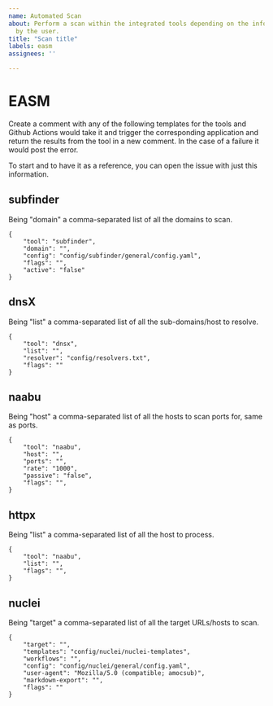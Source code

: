```yaml
---
name: Automated Scan
about: Perform a scan within the integrated tools depending on the information provided
  by the user.
title: "Scan title"
labels: easm
assignees: ''

---
```


# EASM

Create a comment with any of the following templates for the tools and Github Actions would take it and trigger the corresponding application and return the results from the tool in a new comment. In the case of a failure it would post the error.

To start and to have it as a reference, you can open the issue with just this information.

## subfinder
Being "domain" a comma-separated list of all the domains to scan.
```
{
    "tool": "subfinder",
    "domain": "",
    "config": "config/subfinder/general/config.yaml",
    "flags": "",
    "active": "false"
}
```

## dnsX
Being "list" a comma-separated list of all the sub-domains/host to resolve.
```
{
    "tool": "dnsx",
    "list": "",
    "resolver": "config/resolvers.txt",
    "flags": ""
}
```

## naabu
Being "host" a comma-separated list of all the hosts to scan ports for, same as ports.
```
{
    "tool": "naabu",
    "host": "",
    "ports": "",
    "rate": "1000",
    "passive": "false",
    "flags": "",
}
```

## httpx
Being "list" a comma-separated list of all the host to process.
```
{
    "tool": "naabu",
    "list": "",
    "flags": "",
}
```

## nuclei
Being "target" a comma-separated list of all the target URLs/hosts to scan.
```
{
    "target": "",
    "templates": "config/nuclei/nuclei-templates",
    "workflows": "",
    "config": "config/nuclei/general/config.yaml",
    "user-agent": "Mozilla/5.0 (compatible; amocsub)",
    "markdown-export": "",
    "flags": ""
}
```